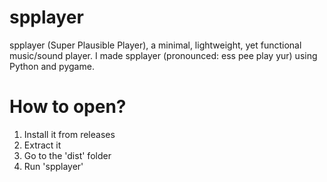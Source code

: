 # spplayer
spplayer (Super Plausible Player), a minimal, lightweight, yet functional music/sound player.
I made spplayer (pronounced: ess pee play yur) using Python and pygame.

# How to open?
1. Install it from releases
2. Extract it
3. Go to the 'dist' folder
4. Run 'spplayer'
